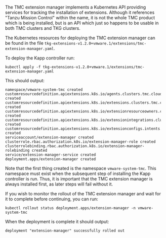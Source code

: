 The TMC extension manager implements a Kubernetes API providing services for tracking the installation of extensions. Although it references "Tanzu Mission Control" within the name, it is not the whole TMC product which is being installed, but is an API which just so happens to be usable in both TMC clusters and TKG clusters.

The Kubernetes resources for deploying the TMC extension manager can be found in the file ``tkg-extensions-v1.2.0+vmware.1/extensions/tmc-extension-manager.yaml``.

To deploy the Kapp controller run:

```execute-1
kubectl apply -f tkg-extensions-v1.2.0+vmware.1/extensions/tmc-extension-manager.yaml
```

This should output:

```
namespace/vmware-system-tmc created
customresourcedefinition.apiextensions.k8s.io/agents.clusters.tmc.cloud.vmware.com created
customresourcedefinition.apiextensions.k8s.io/extensions.clusters.tmc.cloud.vmware.com created
customresourcedefinition.apiextensions.k8s.io/extensionresourceowners.clusters.tmc.cloud.vmware.com created
customresourcedefinition.apiextensions.k8s.io/extensionintegrations.clusters.tmc.cloud.vmware.com created
customresourcedefinition.apiextensions.k8s.io/extensionconfigs.intents.tmc.cloud.vmware.com created
serviceaccount/extension-manager created
clusterrole.rbac.authorization.k8s.io/extension-manager-role created
clusterrolebinding.rbac.authorization.k8s.io/extension-manager-rolebinding created
service/extension-manager-service created
deployment.apps/extension-manager created
```

Note that the first thing created is the namespace ``vmware-system-tmc``. This namespace must exist when the subsequent step of installing the Kapp controller is run. Thus, it is important that the TMC extension manager is always installed first, as later steps will fail without it.

If you wish to monitor the rollout of the TMC extension manager and wait for it to complete before continuing, you can run:

```execute-1
kubectl rollout status deployment.apps/extension-manager -n vmware-system-tmc
```

When the deployment is complete it should output:

```
deployment "extension-manager" successfully rolled out
```

